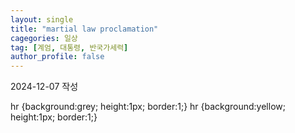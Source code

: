 ```yaml
---
layout: single
title: "martial law proclamation"
cagegories: 일상
tag: [계엄, 대통령, 반국가세력]
author_profile: false
---
```

<p>2024-12-07 작성</p>

hr {background:grey; height:1px; border:1;}
hr {background:yellow; height:1px; border:1;}
